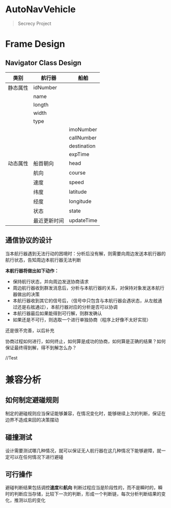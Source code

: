 # AutoNavVehicle

> Secrecy Project

# Frame Design

## Navigator Class Design

| 类别   | 航行器      | 船舶          |
| ---- | -------- | ----------- |
| 静态属性 | idNumber |             |
|      | name     |             |
|      | longth   |             |
|      | width    |             |
|      | type     |             |
|      |          | imoNumber   |
|      |          | callNumber  |
|      |          | destination |
|      |          | expTime     |
| 动态属性 | 船首朝向     | head        |
|      | 航向       | course      |
|      | 速度       | speed       |
|      | 纬度       | latitude    |
|      | 经度       | longitude   |
|      | 状态       | state       |
|      | 最近更新时间   | updateTime  |

## 通信协议的设计

当本航行器遇到无法行动的困境时：分析后没有解，则需要向周边发送本航行器的航行状态，告知周边本航行器无法判断

**本航行器将做出如下动作：**

- 保持航行状态，并向周边发送协商请求
- 周边航行器收到群发消息后，分析与本航行器的关系，对保持对象发送本航行器做出的决策
- 本航行器收到其它的信号后，（信号中只包含与本航行器会遇状态，从左舷通过还是右舷通过），本航行器对应的分析是否可以协调
- 本航行器最后如果能得到可行解，则群发确认
- 如果还是不可行，则选取一个进行单独协商（程序上好像不太好实现）

还是很不完善，以后补充

协商过程如何进行，如何终止，如何算是成功的协商，如何算是正确的结果？如何保证最终得到解，得不到解怎么办？

//Test


# 兼容分析

## 如何制定避碰规则

制定的避碰规则应当保证能够兼容，在情况变化时，能够继续上次的判断，保证在边界不造成来回的决策摆动

## 碰撞测试

设计需要测试哪几种情况，就可以保证无人航行器在这几种情况下能够避障，就一定可以在任何情况下进行避碰

## 可行操作

避碰判断结果包括调控**速度**和**航向**
判断过程应当是阶段性的，而不是瞬时的，瞬时的判断应当存储，比较下一次的判断，形成一个判断链，每次分析判断结果的变化，推测以后的变化









